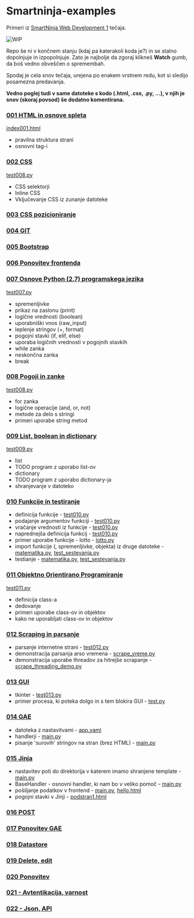 # Smartninja-examples
Primeri iz [SmartNinja Web Development 1](https://www.smartninja.si/course/5759514938703872) tečaja.

![WIP](http://cliffordgarstang.com/wp-content/uploads/2013/01/Work_in_progress.png) 

Repo še ni v končnem stanju (kdaj pa katerakoli koda je?) in se stalno dopolnjuje in izpopolnjuje. Zato je najbolje da zgoraj klikneš 
**Watch** gumb, da boš vedno obveščen o spremembah.

Spodaj je cela snov tečaja, urejena po enakem vrstnem redu, kot si sledijo posamezna predavanja.
 
**Vedno poglej tudi v same datoteke s kodo (.html, .css, .py, ...), v njih je snov (skoraj povsod) še dodatno komentirana.**

### [001 HTML in osnove spleta](/src/001_HTML_osnove_spleta)
[index001.html](/src/001_HTML_osnove_spleta/index001.html)
* pravilna struktura strani
* osnovni tag-i
### [002 CSS](/src/002_CSS)
[test008.py](/src/002_CSS/index002.html)
* CSS selektorji
* Inline CSS
* Vključevanje CSS iz zunanje datoteke
### [003 CSS pozicioniranje](/src/003_CSS_pozicioniranje)
### [004 GIT](/src/004_GIT)
### [005 Bootstrap](/src/005_Bootstrap)
### [006 Ponovitev frontenda](/src/006_Ponovitev_frontenda)
### [007 Osnove Python (2.7) programskega jezika](/src/007_Python_osnove)
[test007.py](/src/007_Python_osnove/test007.py)
* spremenljivke
* prikaz na zaslonu (print)
* logične vrednosti (boolean)
* uporabniški vnos (raw_input)
* leplenje stringov (+, format)
* pogojni stavki (if, elif, else)
* uporaba logičnih vrednosti v pogojnih stavkih
* while zanka
* neskončna zanka
* break
### [008 Pogoji in zanke](/src/008_Pogoji_in_zanke)
[test008.py](/src/008_Pogoji_in_zanke/test008.py)
* for zanka
* logične operacije (and, or, not)
* metode za delo s stringi
* primeri uporabe string metod
### [009 List, boolean in dictionary](/src/009_List_boolean_in_for)
[test009.py](/src/009_List_boolean_in_for/test009.py)
* list
* TODO program z uporabo list-ov
* dictionary
* TODO program z uporabo dictionary-ja
* shranjevanje v datoteko
### [010 Funkcije in testiranje](/src/010_Funkcije_testiranje)
* definicija funkcije - [test010.py](/src/010_Funkcije_testiranje/test010.py)
* podajanje argumentov funkciji - [test010.py](/src/010_Funkcije_testiranje/test010.py)
* vračanje vrednosti iz funkcije - [test010.py](/src/010_Funkcije_testiranje/test010.py)
* naprednejša definicija funkcij - [test010.py](/src/010_Funkcije_testiranje/test010.py)
* primer uporabe funkcije - lotto - [lotto.py](/src/010_Funkcije_testiranje/lotto.py)
* import funkcije (, spremenljivke, objekta) iz druge datoteke - [matematika.py](/src/010_Funkcije_testiranje/matematika.py), [test_sestevanja.py](/src/010_Funkcije_testiranje/test_sestevanja.py)
* testianje - [matematika.py](/src/010_Funkcije_testiranje/matematika.py), [test_sestevanja.py](/src/010_Funkcije_testiranje/test_sestevanja.py)
### [011 Objektno Orientirano Programiranje](/src/011_OOP)
[test011.py](/src/011_OOP/test011.py)
* definicija class-a
* dedovanje
* primeri uporabe class-ov in objektov
* kako ne uporabljati class-ov in objektov
### [012 Scraping in parsanje](/src/012_Scraping)
* parsanje internetne strani - [test012.py](/src/012_Scraping/test012.py)
* demonstracija parsanja arso vremena - [scrape_vreme.py](/src/012_Scraping/scrape_vreme.py)
* demonstracija uporabe threadov za hitrejše scrapanje - [scrape_threading_demo.py](/src/012_Scraping/scrape_threading_demo.py)
### [013 GUI](/src/013_GUI)
* tkinter - [test013.py](/src/013_GUI/test013.py)
* primer procesa, ki poteka dolgo in s tem blokira GUI - [test.py](/src/013_GUI/test.py)
### [014 GAE](/src/014_GAE)
* datoteka z nastavitvami - [app.yaml](/src/014_GAE/basic-gae/app.yaml)
* handlerji - [main.py](/src/014_GAE/basic-gae/main.py)
* pisanje 'surovih' stringov na stran (brez HTML) - [main.py](/src/014_GAE/basic-gae/main.py)
### [015 Jinja](/src/015_Jinja)
* nastavitev poti do direktorija v katerem imamo shranjene template - [main.py](/src/015_Jinja/jinja-basic/main.py)
* BaseHandler - osnovni handler, ki nam bo v veliko pomoč - [main.py](/src/015_Jinja/jinja-basic/main.py)
* pošiljanje podatkov v frontend - [main.py](/src/015_Jinja/jinja-basic/main.py), [hello.html](/src/015_Jinja/jinja-basic/templates/hello.html)
* pogojni stavki v Jinji - [podstran1.html](/src/015_Jinja/jinja-basic/templates/podstran1.html)
### [016 POST](/src/016_POST)
### [017 Ponovitev GAE](/src/017_Ponovitev_GAE)
### [018 Datastore](/src/018_Datastore)
### [019 Delete, edit](/src/019_Delete_edit)
### [020 Ponovitev](/src/020_Ponovitev)
### [021 - Avtentikacija, varnost](/src/021_Avtentikacija_varnost)
### [022 - Json, API](/src/022_Json_API)